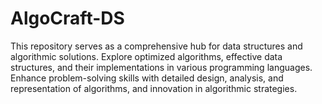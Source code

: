 # AlgoCraft-DS
This repository serves as a comprehensive hub for data structures and algorithmic solutions. 
Explore optimized algorithms, effective data structures, and their implementations in various programming languages. 
Enhance problem-solving skills with detailed design, analysis, and representation of algorithms, and innovation in algorithmic strategies.
